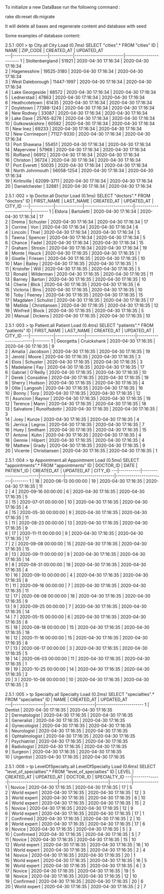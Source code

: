 
To initialize a new DataBase run the following command : 

rake db:reset db:migrate

It will delete all bases and regenerate content and database with seed


Some examples of database content: 


2.5.1 :001 > tp City.all
  City Load (0.7ms)  SELECT "cities".* FROM "cities"
ID | NAME             | ZIP_CODE   | CREATED_AT              | UPDATED_AT             
---|------------------|------------|-------------------------|------------------------
1  | Stoltenbergland  | 51921      | 2020-04-30 17:16:34     | 2020-04-30 17:16:34    
2  | Hagenesshire     | 19525-3180 | 2020-04-30 17:16:34     | 2020-04-30 17:16:34    
3  | West Daleborough | 11447-1997 | 2020-04-30 17:16:34     | 2020-04-30 17:16:34    
4  | Lake Georgeside  | 68572      | 2020-04-30 17:16:34     | 2020-04-30 17:16:34    
5  | Lednerstad       | 47863      | 2020-04-30 17:16:34     | 2020-04-30 17:16:34    
6  | Heathcotetown    | 61435      | 2020-04-30 17:16:34     | 2020-04-30 17:16:34    
7  | Doyletown        | 77388-1243 | 2020-04-30 17:16:34     | 2020-04-30 17:16:34    
8  | New Rodney       | 33087      | 2020-04-30 17:16:34     | 2020-04-30 17:16:34    
9  | Lake Dave        | 25765-8278 | 2020-04-30 17:16:34     | 2020-04-30 17:16:34    
10 | Gutkowskishire   | 60582      | 2020-04-30 17:16:34     | 2020-04-30 17:16:34    
11 | New Inez         | 69233      | 2020-04-30 17:16:34     | 2020-04-30 17:16:34    
12 | New Corrineport  | 71127-9330 | 2020-04-30 17:16:34     | 2020-04-30 17:16:34    
13 | Port Shawana     | 55451      | 2020-04-30 17:16:34     | 2020-04-30 17:16:34    
14 | Mayerview        | 57968      | 2020-04-30 17:16:34     | 2020-04-30 17:16:34    
15 | Rolfland         | 06912      | 2020-04-30 17:16:34     | 2020-04-30 17:16:34    
16 | Christon         | 36724      | 2020-04-30 17:16:34     | 2020-04-30 17:16:34    
17 | Port Everett     | 50035      | 2020-04-30 17:16:34     | 2020-04-30 17:16:34    
18 | North Johnmouth  | 56058-1254 | 2020-04-30 17:16:34     | 2020-04-30 17:16:34    
19 | Kirlinville      | 62099-3711 | 2020-04-30 17:16:34     | 2020-04-30 17:16:34    
20 | Danielchester    | 32881      | 2020-04-30 17:16:34     | 2020-04-30 17:16:34    


2.5.1 :002 > tp Doctor.all
  Doctor Load (0.1ms)  SELECT "doctors".* FROM "doctors"
ID | FIRST_NAME | LAST_NAME    | CREATED_AT              | UPDATED_AT              | CITY_ID
---|------------|--------------|-------------------------|-------------------------|--------
1  | Eldora     | Bartoletti   | 2020-04-30 17:16:34     | 2020-04-30 17:16:34     | 17     
2  | Drema      | Schuster     | 2020-04-30 17:16:34     | 2020-04-30 17:16:34     | 17     
3  | Corrine    | Von          | 2020-04-30 17:16:34     | 2020-04-30 17:16:34     | 6      
4  | Lincoln    | Thiel        | 2020-04-30 17:16:34     | 2020-04-30 17:16:34     | 5      
5  | Tawna      | Spencer      | 2020-04-30 17:16:34     | 2020-04-30 17:16:34     | 5      
6  | Chance     | Fadel        | 2020-04-30 17:16:34     | 2020-04-30 17:16:34     | 15     
7  | Graham     | Strosin      | 2020-04-30 17:16:34     | 2020-04-30 17:16:34     | 19     
8  | Monte      | Hauck        | 2020-04-30 17:16:35     | 2020-04-30 17:16:35     | 1      
9  | Giselle    | Friesen      | 2020-04-30 17:16:35     | 2020-04-30 17:16:35     | 10     
10 | Man        | Bailey       | 2020-04-30 17:16:35     | 2020-04-30 17:16:35     | 1      
11 | Kristofer  | Will         | 2020-04-30 17:16:35     | 2020-04-30 17:16:35     | 5      
12 | Ronald     | Wilderman    | 2020-04-30 17:16:35     | 2020-04-30 17:16:35     | 11     
13 | Barney     | Barton       | 2020-04-30 17:16:35     | 2020-04-30 17:16:35     | 10     
14 | Cherie     | Blick        | 2020-04-30 17:16:35     | 2020-04-30 17:16:35     | 6      
15 | Victoria   | Bins         | 2020-04-30 17:16:35     | 2020-04-30 17:16:35     | 10     
16 | Toby       | Feeney       | 2020-04-30 17:16:35     | 2020-04-30 17:16:35     | 15     
17 | Magdalen   | Schulist     | 2020-04-30 17:16:35     | 2020-04-30 17:16:35     | 17     
18 | Matilda    | Christiansen | 2020-04-30 17:16:35     | 2020-04-30 17:16:35     | 12     
19 | Winfred    | Block        | 2020-04-30 17:16:35     | 2020-04-30 17:16:35     | 5      
20 | Manual     | Dickens      | 2020-04-30 17:16:35     | 2020-04-30 17:16:35     | 10     


2.5.1 :003 > tp Patient.all
  Patient Load (0.4ms)  SELECT "patients".* FROM "patients"
ID | FIRST_NAME | LAST_NAME     | CREATED_AT              | UPDATED_AT              | CITY_ID
---|------------|---------------|-------------------------|-------------------------|--------
1  | Georgetta  | Cruickshank   | 2020-04-30 17:16:35     | 2020-04-30 17:16:35     | 9      
2  | Amalia     | Jacobson      | 2020-04-30 17:16:35     | 2020-04-30 17:16:35     | 19     
3  | Jerold     | Moore         | 2020-04-30 17:16:35     | 2020-04-30 17:16:35     | 3      
4  | Elois      | Schuster      | 2020-04-30 17:16:35     | 2020-04-30 17:16:35     | 3      
5  | Madelaine  | Fay           | 2020-04-30 17:16:35     | 2020-04-30 17:16:35     | 17     
6  | Gabriel    | O'Reilly      | 2020-04-30 17:16:35     | 2020-04-30 17:16:35     | 10     
7  | Derek      | Considine     | 2020-04-30 17:16:35     | 2020-04-30 17:16:35     | 19     
8  | Sherry     | Hudson        | 2020-04-30 17:16:35     | 2020-04-30 17:16:35     | 4      
9  | Ollie      | Langosh       | 2020-04-30 17:16:35     | 2020-04-30 17:16:35     | 16     
10 | Bonny      | Torp          | 2020-04-30 17:16:35     | 2020-04-30 17:16:35     | 12     
11 | Asuncion   | Raynor        | 2020-04-30 17:16:35     | 2020-04-30 17:16:35     | 19     
12 | Terence    | Mann          | 2020-04-30 17:16:35     | 2020-04-30 17:16:35     | 18     
13 | Salvatore  | Runolfsdottir | 2020-04-30 17:16:35     | 2020-04-30 17:16:35     | 3      
14 | Joey       | Kunze         | 2020-04-30 17:16:35     | 2020-04-30 17:16:35     | 4      
15 | Jerrica    | Legros        | 2020-04-30 17:16:35     | 2020-04-30 17:16:35     | 7      
16 | Huey       | Smitham       | 2020-04-30 17:16:35     | 2020-04-30 17:16:35     | 15     
17 | Antone     | Kuhn          | 2020-04-30 17:16:35     | 2020-04-30 17:16:35     | 4      
18 | Gennie     | Hilpert       | 2020-04-30 17:16:35     | 2020-04-30 17:16:35     | 4      
19 | Mathew     | Grady         | 2020-04-30 17:16:35     | 2020-04-30 17:16:35     | 9      
20 | Vicente    | Christiansen  | 2020-04-30 17:16:35     | 2020-04-30 17:16:35     | 1      


2.5.1 :004 > tp Appointment.all
  Appointment Load (0.5ms)  SELECT "appointments".* FROM "appointments"
ID | DOCTOR_ID | DATE                    | PATIENT_ID | CREATED_AT              | UPDATED_AT              | CITY_ID
---|-----------|-------------------------|------------|-------------------------|-------------------------|--------
1  | 18        | 2020-06-13 00:00:00     | 19         | 2020-04-30 17:16:35     | 2020-04-30 17:16:35     | 11     
2  | 4         | 2020-09-16 00:00:00     | 6          | 2020-04-30 17:16:35     | 2020-04-30 17:16:35     | 5      
3  | 15        | 2020-07-01 00:00:00     | 10         | 2020-04-30 17:16:35     | 2020-04-30 17:16:35     | 4      
4  | 15        | 2020-05-30 00:00:00     | 9          | 2020-04-30 17:16:35     | 2020-04-30 17:16:35     | 11     
5  | 11        | 2020-08-23 00:00:00     | 13         | 2020-04-30 17:16:35     | 2020-04-30 17:16:35     | 9      
6  | 17        | 2020-11-11 00:00:00     | 9          | 2020-04-30 17:16:35     | 2020-04-30 17:16:35     | 17     
7  | 2         | 2020-09-08 00:00:00     | 15         | 2020-04-30 17:16:35     | 2020-04-30 17:16:35     | 15     
8  | 13        | 2020-09-11 00:00:00     | 9          | 2020-04-30 17:16:35     | 2020-04-30 17:16:35     | 14     
9  | 8         | 2020-08-31 00:00:00     | 18         | 2020-04-30 17:16:35     | 2020-04-30 17:16:35     | 4      
10 | 16        | 2020-09-10 00:00:00     | 4          | 2020-04-30 17:16:35     | 2020-04-30 17:16:35     | 8      
11 | 11        | 2020-09-16 00:00:00     | 7          | 2020-04-30 17:16:35     | 2020-04-30 17:16:35     | 11     
12 | 17        | 2020-06-08 00:00:00     | 18         | 2020-04-30 17:16:35     | 2020-04-30 17:16:35     | 9      
13 | 9         | 2020-09-25 00:00:00     | 7          | 2020-04-30 17:16:35     | 2020-04-30 17:16:35     | 14     
14 | 7         | 2020-05-15 00:00:00     | 6          | 2020-04-30 17:16:35     | 2020-04-30 17:16:35     | 8      
15 | 18        | 2020-08-18 00:00:00     | 15         | 2020-04-30 17:16:35     | 2020-04-30 17:16:35     | 19     
16 | 12        | 2020-11-16 00:00:00     | 15         | 2020-04-30 17:16:35     | 2020-04-30 17:16:35     | 8      
17 | 13        | 2020-06-17 00:00:00     | 3          | 2020-04-30 17:16:35     | 2020-04-30 17:16:35     | 5      
18 | 14        | 2020-06-03 00:00:00     | 11         | 2020-04-30 17:16:35     | 2020-04-30 17:16:35     | 1      
19 | 19        | 2020-10-25 00:00:00     | 14         | 2020-04-30 17:16:35     | 2020-04-30 17:16:35     | 2      
20 | 3         | 2020-10-08 00:00:00     | 10         | 2020-04-30 17:16:35     | 2020-04-30 17:16:35     | 3      


2.5.1 :005 > tp Specialty.all
  Specialty Load (0.2ms)  SELECT "specialties".* FROM "specialties"
ID | NAME           | CREATED_AT              | UPDATED_AT             
---|----------------|-------------------------|------------------------
1  | Dentist        | 2020-04-30 17:16:35     | 2020-04-30 17:16:35    
2  | Dermatologist  | 2020-04-30 17:16:35     | 2020-04-30 17:16:35    
3  | Generalist     | 2020-04-30 17:16:35     | 2020-04-30 17:16:35    
4  | Gynecologist   | 2020-04-30 17:16:35     | 2020-04-30 17:16:35    
5  | Neurologist    | 2020-04-30 17:16:35     | 2020-04-30 17:16:35    
6  | Ophtalmologist | 2020-04-30 17:16:35     | 2020-04-30 17:16:35    
7  | Psychiatrist   | 2020-04-30 17:16:35     | 2020-04-30 17:16:35    
8  | Radiologist    | 2020-04-30 17:16:35     | 2020-04-30 17:16:35    
9  | Surgeon        | 2020-04-30 17:16:35     | 2020-04-30 17:16:35    
10 | Urgentist      | 2020-04-30 17:16:35     | 2020-04-30 17:16:35    


2.5.1 :006 > tp LevelOfSpecialty.all
  LevelOfSpecialty Load (0.6ms)  SELECT "level_of_specialties".* FROM "level_of_specialties"
ID | LEVEL        | CREATED_AT              | UPDATED_AT              | DOCTOR_ID | SPECIALTY_ID
---|--------------|-------------------------|-------------------------|-----------|-------------
1  | Novice       | 2020-04-30 17:16:35     | 2020-04-30 17:16:35     | 17        | 5           
2  | World expert | 2020-04-30 17:16:35     | 2020-04-30 17:16:35     | 12        | 3           
3  | World expert | 2020-04-30 17:16:35     | 2020-04-30 17:16:35     | 6         | 10          
4  | World expert | 2020-04-30 17:16:35     | 2020-04-30 17:16:35     | 15        | 2           
5  | Novice       | 2020-04-30 17:16:35     | 2020-04-30 17:16:35     | 12        | 9           
6  | World expert | 2020-04-30 17:16:35     | 2020-04-30 17:16:35     | 17        | 1           
7  | Confirmed    | 2020-04-30 17:16:35     | 2020-04-30 17:16:35     | 2         | 10          
8  | World expert | 2020-04-30 17:16:35     | 2020-04-30 17:16:35     | 17        | 6           
9  | Novice       | 2020-04-30 17:16:35     | 2020-04-30 17:16:35     | 5         | 3           
10 | Confirmed    | 2020-04-30 17:16:35     | 2020-04-30 17:16:35     | 5         | 7           
11 | Novice       | 2020-04-30 17:16:35     | 2020-04-30 17:16:35     | 15        | 10          
12 | World expert | 2020-04-30 17:16:35     | 2020-04-30 17:16:35     | 16        | 10          
13 | World expert | 2020-04-30 17:16:35     | 2020-04-30 17:16:35     | 2         | 4           
14 | Novice       | 2020-04-30 17:16:35     | 2020-04-30 17:16:35     | 20        | 1           
15 | World expert | 2020-04-30 17:16:35     | 2020-04-30 17:16:35     | 16        | 5           
16 | World expert | 2020-04-30 17:16:35     | 2020-04-30 17:16:35     | 6         | 3           
17 | Novice       | 2020-04-30 17:16:35     | 2020-04-30 17:16:35     | 19        | 5           
18 | Novice       | 2020-04-30 17:16:35     | 2020-04-30 17:16:35     | 12        | 10          
19 | Confirmed    | 2020-04-30 17:16:35     | 2020-04-30 17:16:35     | 20        | 6           
20 | World expert | 2020-04-30 17:16:35     | 2020-04-30 17:16:35     | 2         | 7           

